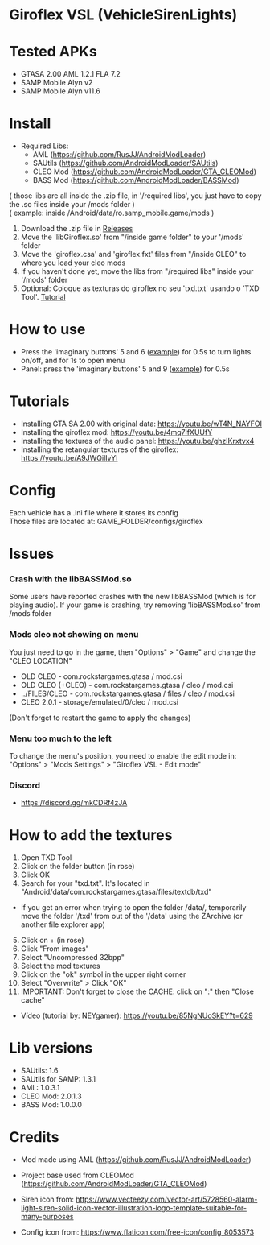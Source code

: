 # Giroflex VSL (VehicleSirenLights)

<h1>Tested APKs</h1>

* GTASA 2.00 AML 1.2.1 FLA 7.2
* SAMP Mobile Alyn v2
* SAMP Mobile Alyn v11.6

<h1>Install</h1>

* Required Libs:
  * AML (https://github.com/RusJJ/AndroidModLoader)
  * SAUtils (https://github.com/AndroidModLoader/SAUtils)
  * CLEO Mod (https://github.com/AndroidModLoader/GTA_CLEOMod)
  * BASS Mod (https://github.com/AndroidModLoader/BASSMod)

( those libs are all inside the .zip file, in '/required libs', you just have to copy the .so files inside your /mods folder )<br>
( example: inside /Android/data/ro.samp_mobile.game/mods )<br>

1. Download the .zip file in [Releases](https://github.com/Danilo1301/GTASA_libGiroflex/releases)
2. Move the 'libGiroflex.so' from "/inside game folder" to your '/mods' folder
3. Move the 'giroflex.csa' and 'giroflex.fxt' files from "/inside CLEO" to where you load your cleo mods
4. If you haven't done yet, move the libs from "/required libs" inside your '/mods' folder
5. Optional: Coloque as texturas do giroflex no seu 'txd.txt' usando o 'TXD Tool'. [Tutorial](#how-to-add-textures)

<h1>How to use</h1>

* Press the 'imaginary buttons' 5 and 6 ([example](https://imgur.com/gA8Lfvt)) for 0.5s to turn lights on/off, and for 1s to open menu
* Panel: press the 'imaginary buttons' 5 and 9 ([example](https://imgur.com/LLddMfg)) for 0.5s

<h1>Tutorials</h1>

* Installing GTA SA 2.00 with original data: https://youtu.be/wT4N_NAYFOI
* Installing the giroflex mod: https://youtu.be/4mq7lfXUUfY
* Installing the textures of the audio panel: https://youtu.be/ghzIKrxtvx4
* Installing the retangular textures of the giroflex: https://youtu.be/A9JWQilIvYI

<h1>Config</h1>

Each vehicle has a .ini file where it stores its config<br>
Those files are located at: GAME_FOLDER/configs/giroflex

<h1>Issues</h1>

<h3>Crash with the libBASSMod.so</h3>

Some users have reported crashes with the new libBASSMod (which is for playing audio). If your game is crashing, try removing 'libBASSMod.so' from /mods folder

<h3>Mods cleo not showing on menu</h3>

You just need to go in the game, then "Options" > "Game" and change the "CLEO LOCATION"<br>

* OLD CLEO - com.rockstargames.gtasa / mod.csi
* OLD CLEO (+CLEO) - com.rockstargames.gtasa / cleo / mod.csi
* ../FILES/CLEO - com.rockstargames.gtasa / files  / cleo / mod.csi
* CLEO 2.0.1 - storage/emulated/0/cleo / mod.csi

(Don't forget to restart the game to apply the changes)

<h3>Menu too much to the left</h3>

To change the menu's position, you need to enable the edit mode in: "Options" > "Mods Settings" > "Giroflex VSL - Edit mode"

<h3>Discord</h3>

* https://discord.gg/mkCDRf4zJA

<h1 id="how-to-add-textures">How to add the textures</h1>

1. Open TXD Tool
2. Click on the folder button (in rose)
3. Click OK
4. Search for your "txd.txt". It's located in "Android/data/com.rockstargames.gtasa/files/textdb/txd"
* If you get an error when trying to open the folder /data/, temporarily move the folder '/txd' from out of the '/data' using the ZArchive (or another file explorer app)
5. Click on + (in rose)
6. Click "From images"
7. Select "Uncompressed 32bpp"
8. Select the mod textures
9. Click on the "ok" symbol in the upper right corner
10. Select "Overwrite" > Click "OK"
11. IMPORTANT: Don't forget to close the CACHE: click on ":" then "Close cache"
* Vídeo (tutorial by: NEYgamer): https://youtu.be/85NgNUoSkEY?t=629

<h1>Lib versions</h1>

* SAUtils: 1.6
* SAUtils for SAMP: 1.3.1
* AML: 1.0.3.1
* CLEO Mod: 2.0.1.3
* BASS Mod: 1.0.0.0

<h1>Credits</h1>

* Mod made using AML (https://github.com/RusJJ/AndroidModLoader)

* Project base used from CLEOMod (https://github.com/AndroidModLoader/GTA_CLEOMod)
  
* Siren icon from: https://www.vecteezy.com/vector-art/5728560-alarm-light-siren-solid-icon-vector-illustration-logo-template-suitable-for-many-purposes

* Config icon from: https://www.flaticon.com/free-icon/config_8053573